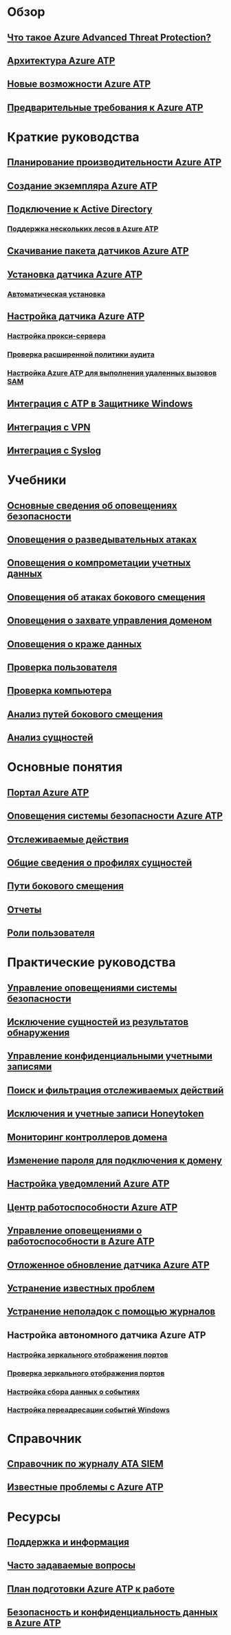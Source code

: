 
# Обзор
## [Что такое Azure Advanced Threat Protection?](what-is-atp.md)
## [Архитектура Azure ATP](atp-architecture.md)
## [Новые возможности Azure ATP](atp-whats-new.md)
## [Предварительные требования к Azure ATP](atp-prerequisites.md)
# Краткие руководства
## [Планирование производительности Azure ATP](atp-capacity-planning.md)
## [Создание экземпляра Azure ATP](install-atp-step1.md)
## [Подключение к Active Directory](install-atp-step2.md)
### [Поддержка нескольких лесов в Azure ATP](atp-multi-forest.md)
## [Скачивание пакета датчиков Azure ATP](install-atp-step3.md)
## [Установка датчика Azure ATP](install-atp-step4.md)
### [Автоматическая установка](ATP-silent-installation.md)
## [Настройка датчика Azure ATP](install-atp-step5.md)
### [Настройка прокси-сервера](configure-proxy.md)
### [Проверка расширенной политики аудита](atp-advanced-audit-policy.md)
### [Настройка Azure ATP для выполнения удаленных вызовов SAM](install-atp-step8-samr.md)
## [Интеграция с ATP в Защитнике Windows](integrate-wd-atp.md)
## [Интеграция с VPN](install-atp-step6-vpn.md)
## [Интеграция с Syslog](setting-syslog.md)
# Учебники
## [Основные сведения об оповещениях безопасности](understanding-security-alerts.md)
## [Оповещения о разведывательных атаках](atp-reconnaissance-alerts.md)
## [Оповещения о компрометации учетных данных](atp-compromised-credentials-alerts.md)
## [Оповещения об атаках бокового смещения](atp-lateral-movement-alerts.md)
## [Оповещения о захвате управления доменом](atp-domain-dominance-alerts.md)
## [Оповещения о краже данных](atp-exfiltration-alerts.md)
## [Проверка пользователя](investigate-a-user.md)
## [Проверка компьютера](investigate-a-computer.md)
## [Анализ путей бокового смещения](investigate-lateral-movement-path.md)
## [Анализ сущностей](investigate-entity.md)
# Основные понятия
## [Портал Azure ATP](workspace-portal.md)
## [Оповещения системы безопасности Azure ATP](suspicious-activity-guide.md)
## [Отслеживаемые действия](monitored-activities.md)
## [Общие сведения о профилях сущностей](entity-profiles.md)
## [Пути бокового смещения](use-case-lateral-movement-path.md)
## [Отчеты](reports.md)
## [Роли пользователя](atp-role-groups.md)
# Практические руководства
## [Управление оповещениями системы безопасности](working-with-suspicious-activities.md)
## [Исключение сущностей из результатов обнаружения](excluding-entities-from-detections.md)
## [Управление конфиденциальными учетными записями](sensitive-accounts.md)
## [Поиск и фильтрация отслеживаемых действий](atp-activities-search.md)
## [Исключения и учетные записи Honeytoken](install-atp-step7.md)
## [Мониторинг контроллеров домена](atp-sensor-monitoring.md)
## [Изменение пароля для подключения к домену](modifying-atp-config-dcpassword.md)
## [Настройка уведомлений Azure ATP](notifications.md)
## [Центр работоспособности Azure ATP](atp-health-center.md)
## [Управление оповещениями о работоспособности в Azure ATP](monitoring-alerts.md)
## [Отложенное обновление датчика Azure ATP](sensor-update.md)
## [Устранение известных проблем](troubleshooting-atp-known-issues.md)
## [Устранение неполадок с помощью журналов](troubleshooting-atp-using-logs.md)
## Настройка автономного датчика Azure ATP
### [Настройка зеркального отображения портов](configure-port-mirroring.md)
### [Проверка зеркального отображения портов](validate-port-mirroring.md)
### [Настройка сбора данных о событиях](configure-event-collection.md)
### [Настройка переадресации событий Windows](configure-event-forwarding.md)
# Справочник
## [Справочник по журналу ATA SIEM](cef-format-sa.md)
## [Известные проблемы с Azure ATP](known-issues.md)
# Ресурсы
## [Поддержка и информация](atp-support.md)
## [Часто задаваемые вопросы](atp-technical-faq.md)
## [План подготовки Azure ATP к работе](atp-resources.md)
## [Безопасность и конфиденциальность данных в Azure ATP](atp-privacy-compliance.md)
